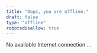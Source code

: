 ```yaml
---
title: "Oops, you are offline."
draft: false
type: "offline"
robotsdisallow: true
---
```


No available Internet connection ...